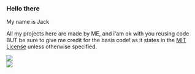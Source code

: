 ### Hello there 
My name is Jack

All my projects here are made by ME, and i'am ok with you reusing code BUT be sure to give me credit for the basis code! as it states in the [MIT License](https://opensource.org/licenses/MIT) unless otherwise specified.


![](https://github-readme-stats.vercel.app/api?username=jackablett&show_icons=true&include_all_commits=true&theme=dark)
<br>
![](https://github-readme-stats.vercel.app/api/top-langs/?username=jackablett&layout=default&theme=dark)
